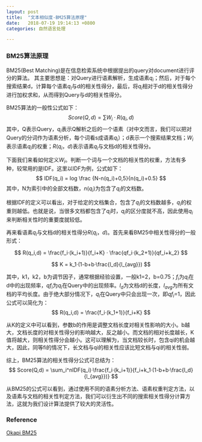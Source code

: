 ```yaml
---
layout: post
title:  "文本相似度-BM25算法原理"
date:   2018-07-19 19:14:13 +0800
categories: 自然语言处理

---
```


### BM25算法原理

BM25(Best Matching)是在信息检索系统中根据提出的query对document进行评分的算法。 其主要思想是：对Query进行语素解析，生成语素$q_i$；然后，对于每个搜索结果d，计算每个语素$q_i$与d的相关性得分，最后，将$q_i$相对于d的相关性得分进行加权求和，从而得到Query与d的相关性得分。

BM25算法的一般性公式如下：
$$
Score(Q,d) = \sum W_i · R(q_i,d)
$$
其中，Q表示Query，$q_i$表示Q解析之后的一个语素（对中文而言，我们可以把对Query的分词作为语素分析，每个词看s成语素$q_i$）；d表示一个搜索结果文档；$W_i$表示语素$q_i$的权重；$R(q_i，d)$表示语素$q_i$与文档d的相关性得分。

下面我们来看如何定义$W_i$。判断一个词与一个文档的相关性的权重，方法有多种，较常用的是IDF。这里以IDF为例，公式如下：
$$
IDF(q_i) = log \frac {N-n(q_i)+0,5}{n(q_i)+0.5}
$$
其中，N为索引中的全部文档数，$n(q_i)$为包含了$q_i$的文档数。

根据IDF的定义可以看出，对于给定的文档集合，包含了$q_i$的文档数越多，$q_i$的权重则越低。也就是说，当很多文档都包含了$q_i$时，$q_i$的区分度就不高，因此使用$q_i$来判断相关性时的重要度就较低。

再来看语素$q_i$与文档d的相关性得分$R(q_i，d)$。首先来看BM25中相关性得分的一般形式：


$$
R(q_i,d) = \frac{f_i·(k_i+1)}{f_i+K} · \frac{qf_i·(k_2+1)}{qf_i+k_2}
$$

$$
K = k_1·(1-b+b·\frac{l_d}{l_{avg}})
$$

其中，k1，k2，b为调节因子，通常根据经验设置，一般k1=2，b=0.75；$f_i$为$q_i$在d中的出现频率，$qf_i$为$q_i$在Query中的出现频率。$l_d$为文档d的长度，$l_{avg}$为所有文档的平均长度。由于绝大部分情况下，$q_i$在Query中只会出现一次，即$qf_i$=1，因此公式可以简化为：
$$
R(q_i,d) = \frac{f_i·(k_1+1)}{f_i+K}
$$


从K的定义中可以看到，参数b的作用是调整文档长度对相关性影响的大小。b越大，文档长度的对相关性得分的影响越大，反之越小。而文档的相对长度越长，K值将越大，则相关性得分会越小。这可以理解为，当文档较长时，包含qi的机会越大，因此，同等fi的情况下，长文档与qi的相关性应该比短文档与qi的相关性弱。

综上，BM25算法的相关性得分公式可总结为：
$$
Score(Q,d) = \sum_i^nIDF(q_i)·\frac{f_i·(k_i+1)}{f_i+k_1·(1-b+b·\frac{l_d}{l_{avg}})}
$$


从BM25的公式可以看到，通过使用不同的语素分析方法、语素权重判定方法，以及语素与文档的相关性判定方法，我们可以衍生出不同的搜索相关性得分计算方法，这就为我们设计算法提供了较大的灵活性。

 

### Reference

[Okapi BM25](https://en.wikipedia.org/wiki/Okapi_BM25)

 

 